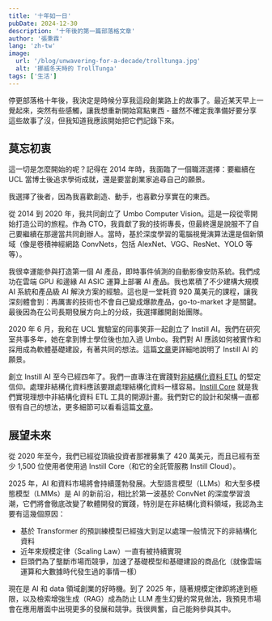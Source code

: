 ```yaml
---
title: '十年如一日'
pubDate: 2024-12-30
description: '十年後的第一篇部落格文章'
author: '張秉霖'
lang: 'zh-tw'
image:
  url: '/blog/unwavering-for-a-decade/trolltunga.jpg'
  alt: '挪威冬天時的 TrollTunga'
tags: ['生活']
---
```


停更部落格十年後，我決定是時候分享我這段創業路上的故事了。最近某天早上一覺起來，突然有些感觸，讓我想重新開始寫點東西 - 雖然不確定我準備好要分享這些故事了沒，但我知道我應該開始把它們記錄下來。

## 莫忘初衷

這一切是怎麼開始的呢？記得在 2014 年時，我面臨了一個職涯選擇：要繼續在 UCL 當博士後追求學術成就，還是要當創業家追尋自己的願景。

我選擇了後者，因為我喜歡創造、動手，也喜歡分享實在的東西。

從 2014 到 2020 年，我共同創立了 Umbo Computer
Vision。這是一段從零開始打造公司的旅程。作為 CTO，我貢獻了我的技術專長，但最終還是說服不了自己要繼續在那邊當共同創辦人。當時，基於深度學習的電腦視覺演算法還是個新領域（像是卷積神經網路 ConvNets，包括 AlexNet、VGG、ResNet、YOLO 等等）。

我很幸運能參與打造第一個 AI 產品，即時事件偵測的自動影像安防系統。我們成功在雲端 GPU 和邊緣 AI
ASIC 運算上部署 AI 產品。我也累積了不少建構大規模 AI 系統和產品級 AI 解決方案的經驗。這也是一堂耗資 920 萬美元的課程，讓我深刻體會到：再厲害的技術也不會自己變成爆款產品，go-to-market 才是關鍵。最後因為在公司長期發展方向上的分歧，我選擇離開創始團隊。

2020 年 6 月，我和在 UCL 實驗室的同事笑菲一起創立了 Instill
AI。我們在研究室共事多年，她在拿到博士學位後也加入過 Umbo。我們對 AI 應該如何被實作和採用成為軟體基礎建設，有著共同的想法。這篇[文章](https://www.instill.tech/blog/why-instill-ai-exists)更詳細地說明了 Instill
AI 的願景。

創立 Instill AI 至今已經四年了。我們一直專注在實踐對[非結構化資料 ETL](https://www.instill.tech/blog/unstructured-data-etl)
的堅定信仰。處理非結構化資料應該要跟處理結構化資料一樣容易。[Instill Core](https://github.com/instill-ai/instill-core)
就是我們實現理想中非結構化資料 ETL 工具的開源計畫。我們對它的設計和架構一直都很有自己的想法，更多細節可以看看這篇[文章](https://www.instill.tech/blog/vdp-open-beta)。

## 展望未來

從 2020 年至今，我們已經從頂級投資者那裡募集了 420 萬美元，而且已經有至少 1,500 位使用者使用過 Instill Core（和它的全託管服務 Instill Cloud）。

2025 年，AI 和資料市場將會持續蓬勃發展。大型語言模型（LLMs）和大型多模態模型（LMMs）是 AI 的新前沿，相比於第一波基於 ConvNet 的深度學習浪潮，它們將會徹底改變了軟體開發的實踐，特別是在非結構化資料領域，我認為主要有這幾個原因：

- 基於 Transformer 的預訓練模型已經強大到足以處理一般情況下的非結構化資料
- 近年來规模定律（Scaling Law）一直有被持續實現
- 巨頭們為了壟斷市場而競爭，加速了基礎模型和基礎建設的商品化（就像雲端運算和大數據時代發生過的事情一樣）

現在是 AI 和 data 領域創業的好時機。到了 2025 年，隨著規模定律即將達到極限，以及檢索增強生成（RAG）成為防止 LLM 產生幻覺的常見做法，我預見市場會在應用層面中出現更多的發展和競爭。我很興奮，自己能夠參與其中。
